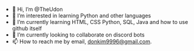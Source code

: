 - 👋 Hi, I’m @TheUdon
- 👀 I’m interested in learning Python and other languages
- 🌱 I’m currently learning HTML, CSS Python, SQL, Java and how to use github itself
- 💞️ I’m currently looking to collaborate on discord bots
- 📫 How to reach me by email, donkim9996@gmail.com.

<!---
TheUdon/TheUdon is a ✨ special ✨ repository because its `README.md` (this file) appears on your GitHub profile.
You can click the Preview link to take a look at your changes.
--->
